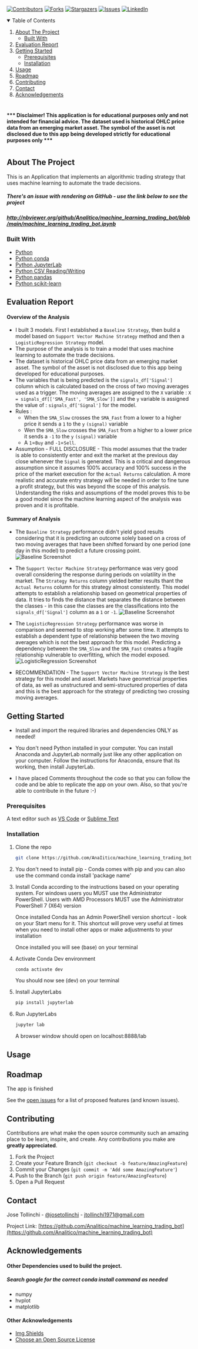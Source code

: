 
<!-- Find and Replace All [repo_name] -->
<!-- Replace [product-screenshot] [product-url] -->
<!-- Other Badgets https://naereen.github.io/badges/ -->
[![Contributors][contributors-shield]][contributors-url]
[![Forks][forks-shield]][forks-url]
[![Stargazers][stars-shield]][stars-url]
[![Issues][issues-shield]][issues-url]
[![LinkedIn][linkedin-shield]][linkedin-url]
<!-- [![License][license-shield]][license-url] -->


<!-- TABLE OF CONTENTS -->
<details open="open">
  <summary>Table of Contents</summary>
  <ol>
    <li>
      <a href="#about-the-project">About The Project</a>
      <!-- <a href="#overview-of-the-analysis">Overview of the Analysis</a> -->
      <ul>
        <li><a href="#built-with">Built With</a></li>
      </ul>
    </li>
    <li>
      <a href="#evaluation-report">Evaluation Report</a>
    </li>
    <li>
      <a href="#getting-started">Getting Started</a>
      <ul>
        <li><a href="#prerequisites">Prerequisites</a></li>
        <li><a href="#installation">Installation</a></li>
      </ul>
    </li>
    <li><a href="#usage">Usage</a></li>
    <li><a href="#roadmap">Roadmap</a></li>
    <li><a href="#contributing">Contributing</a></li>
	<!-- <li><a href="#license">License</a></li> -->
    <li><a href="#contact">Contact</a></li>
    <li><a href="#acknowledgements">Acknowledgements</a></li>
  </ol>
</details>

<!-- ABOUT THE PROJECT -->
#
#### *** Disclaimer! This application is for educational purposes only and not intended for financial advice.  The dataset used is historical OHLC price data from an emerging market asset.  The symbol of the asset is not disclosed due to this app being developed strictly for educational purposes only ***
#
## About The Project

This is an Application that implements an algorithmic trading strategy that uses machine learning to automate the trade decisions.

##### There's an issue with rendering on GitHub - use the link below to see the project
##### http://nbviewer.org/github/AnaIitico/machine_learning_trading_bot/blob/main/machine_learning_trading_bot.ipynb

### Built With

<!-- This section should list any major frameworks that you built your project using. Leave any add-ons/plugins for the acknowledgements section. Here are a few examples. -->

* [Python](https://www.python.org/)
* [Python conda](https://docs.conda.io/projects/conda/en/latest/user-guide/install/index.html)
* [Python JupyterLab](https://jupyter.org/)
* [Python CSV Reading/Writing](https://docs.python.org/3/library/csv.html)
* [Python pandas](https://pandas.pydata.org/)
* [Python scikit-learn](https://scikit-learn.org/stable/)

## Evaluation Report

#### Overview of the Analysis

* I built 3 models.  First I established a `Baseline Strategy`, then build a model based on `Support Vector Machine Strategy` method and then a `LogisticRegression Strategy` model.
* The purpose of the analysis is to train a model that uses machine learning to automate the trade decisions.
* The dataset is historical OHLC price data from an emerging market asset.  The symbol of the asset is not disclosed due to this app being developed for educational purposes.
* The variables that is being predicted is the `signals_df['Signal']` column which is calculated based on the cross of two moving averages used as a trigger.  The moving averages are assigned to the `X` variable : `X = signals_df[['SMA_Fast', 'SMA_Slow']]` and the `y` variable is assigned the value of : `signals_df['Signal']` for the model.
* Rules :
  - When the `SMA_Slow` crosses the `SMA_Fast` from a lower to a higher price it sends a `1` to the `y` `(signal)` variable
  - Wen the `SMA_Slow` crosses the `SMA_Fast` from a higher to a lower price it sends a `-1` to the `y` `(signal)` variable
  - A `1`=`Buy` and `-1`=`Sell`.
* Assumption - FULL DISCLOSURE - This model assumes that the trader is able to consistently enter and exit the market at the previous day close whenever the `Signal` is generated.  This is a critical and dangerous assumption since it assumes 100% accuracy and 100% success in the price of the market execution for the `Actual Returns` calculation.  A more realistic and accurate entry strategy will be needed in order to fine tune a profit strategy, but this was beyond the scope of this analysis. Understanding the risks and assumptions of the model proves this to be a good model since the machine learning aspect of the analysis was proven and it is profitable.

#### Summary of Analysis

* The `Baseline Strategy` performance didn't yield good results considering that it is predicting an outcome solely based on a cross of two moving averages that have been shifted forward by one period (one day in this model) to predict a future crossing point.
![Baseline Screenshot](images/baseline_strategy_returns.png)

* The `Support Vector Machine Strategy` performance was very good overall considering the response during periods on volatility in the market.  The  `Strategy Returns` column yielded better results thant the `Actual Returns` column for this strategy almost consistently. This model attempts to establish a relationship based on geometrical properties of data. It tries to finds the distance that separates the distance between the classes - in this case the classes are the classifications into the `signals_df['Signal']` column as a `1` or `-1`.
![Baseline Screenshot](images/support_vector_machine.png)

* The `LogisticRegression Strategy` performance was worse in comparison and seemed to stop working after some time. It attempts to establish a dependent type of relationship between the two moving averages which is not the best approach for this model.  Predicting a dependency between the `SMA_Slow` and the `SMA_Fast` creates a fragile relationship vulnerable to overfitting, which the model exposed.
![LogisticRegression Screenshot](images/logisticregression_strategy_returns.png)

* RECOMMENDATION - The `Support Vector Machine Strategy` is the best strategy for this model and asset.  Markets have geometrical properties of data, as well as unstructured and semi-structured properties of data and this is the best approach for the strategy of predicting two crossing moving averages.

<!-- GETTING STARTED -->
## Getting Started

<!-- This is an example of how you may give instructions on setting up your project locally. To get a local copy up and running follow these simple example steps. -->
* Install and import the required libraries and dependencies ONLY as needed!

* You don't need Python installed in your computer. You can install Anaconda and JupyterLab normally just like any other application on your computer. Follow the instructions for Anaconda, ensure that its working, then install JupyterLab.

* I have placed Comments throughout the code so that you can follow the code and be able to replicate the app on your own. Also, so that you're able to contribute in the future :-)

### Prerequisites

<!-- This is an example of how to list things you need to use the software and how to install them. -->
A text editor such as [VS Code](https://code.visualstudio.com/) or [Sublime Text](https://www.sublimetext.com/)


### Installation

1. Clone the repo
   ```sh
   git clone https://github.com/AnaIitico/machine_learning_trading_bot.git
   ```

2. You don't need to install pip - Conda comes with pip and you can also use the command
    conda install 'package name'
   
3. Install Conda according to the instructions based on your operating system.
    For windows users you MUST use the Administrator PowerShell. Users with AMD Processors MUST use the Administrator PowerShell 7 (X64) version
  
    Once installed Conda has an Admin PowerShell version shortcut - look on your Start menu for it.
    This shortcut will prove very useful at times when you need to install other apps or make adjustments to your installation

    Once installed you will see (base) on your terminal
   
4. Activate Conda Dev environment
   ```sh
   conda activate dev
   ```
   You should now see (dev) on your terminal

5. Install JupyterLabs
   ```sh
   pip install jupyterlab
   ```

6. Run JupyterLabs
   ```sh
   jupyter lab
   ```
   A browser window should open on localhost:8888/lab

<!-- USAGE EXAMPLES -->
## Usage
  
<!-- Use this space to show useful examples of how a project can be used. Additional screenshots, code examples and demos work well in this space. You may also link to more resources. -->

<!-- ROADMAP -->

## Roadmap

  The app is finished
<!-- Here are some screenshots and code snippets of the working app

#### Exchange Comparison January 2018
![Exchange January Screen Shot][exchange-january-screenshot]

#### Exchange Comparison March 2018 - With Analysis
![Exchange March Screen Shot][exchange-march-screenshot]


#### Calculate Arbitrage Profits Snippet - for January 16 only
#### you can see the full code (with outputs) in the [machine_learning_trading_bot.ipynb](https://github.com/AnaIitico/machine_learning_trading_bot/blob/main/machine_learning_trading_bot.ipynb) file
  *This code has been summarized into one block for convenience*
  *and there's an analysis at the end*
```sh
  # some cool code here
 ``` -->

See the [open issues](https://github.com/AnaIitico/machine_learning_trading_bot/issues) for a list of proposed features (and known issues).

<!-- CONTRIBUTING -->
## Contributing

Contributions are what make the open source community such an amazing place to be learn, inspire, and create. Any contributions you make are **greatly appreciated**.

1. Fork the Project
2. Create your Feature Branch (`git checkout -b feature/AmazingFeature`)
3. Commit your Changes (`git commit -m 'Add some AmazingFeature'`)
4. Push to the Branch (`git push origin feature/AmazingFeature`)
5. Open a Pull Request

<!-- LICENSE -->
<!-- ## License

Distributed under the MIT License. See `LICENSE` for more information.
 -->

<!-- CONTACT -->
## Contact

Jose Tollinchi - [@josetollinchi][linkedin-url] - jtollinchi1971@gmail.com

Project Link: [https://github.com/AnaIitico/machine_learning_trading_bot](https://github.com/AnaIitico/machine_learning_trading_bot)

<!-- ACKNOWLEDGEMENTS -->
## Acknowledgements
#### Other Dependencies used to build the project.
##### Search google for the correct conda install command as needed
* numpy
* hvplot
* matplotlib

#### Other Acknowledgements

* [Img Shields](https://shields.io)
* [Choose an Open Source License](https://choosealicense.com)

<!-- MARKDOWN LINKS & IMAGES -->
<!-- https://www.markdownguide.org/basic-syntax/#reference-style-links -->
[contributors-shield]: https://img.shields.io/github/contributors/AnaIitico/machine_learning_trading_bot.svg?style=for-the-badge
[contributors-url]: https://github.com/AnaIitico/machine_learning_trading_bot/graphs/contributors
[forks-shield]: https://img.shields.io/github/forks/AnaIitico/machine_learning_trading_bot.svg?style=for-the-badge
[forks-url]: https://github.com/AnaIitico/machine_learning_trading_bot/network/members
[stars-shield]: https://img.shields.io/github/stars/AnaIitico/machine_learning_trading_bot.svg?style=for-the-badge
[stars-url]: https://github.com/AnaIitico/machine_learning_trading_bot/stargazers
[issues-shield]: https://img.shields.io/github/issues/AnaIitico/machine_learning_trading_bot/network/members?style=for-the-badge
[issues-url]: https://github.com/AnaIitico/machine_learning_trading_bot/issues
<!-- [license-shield]: 
[license-url]:  -->
[linkedin-shield]: https://img.shields.io/badge/-LinkedIn-black.svg?style=for-the-badge&logo=linkedin&colorB=555
[linkedin-url]: https://www.linkedin.com/in/josetollinchi/
<!-- [exchange-january-screenshot]: /images/exchange_january_2018.JPG
[exchange-march-screenshot]: /images/exchange_march_2018.JPG -->
<!-- ![]: images/baseline_strategy_returns.png -->
